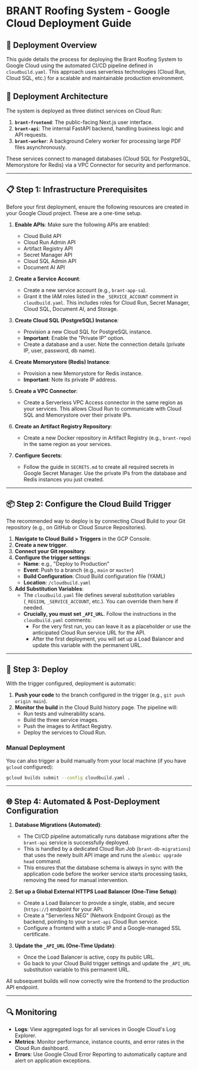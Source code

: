 # BRANT Roofing System - Google Cloud Deployment Guide

## 🚀 Deployment Overview

This guide details the process for deploying the Brant Roofing System to Google Cloud using the automated CI/CD pipeline defined in `cloudbuild.yaml`. This approach uses serverless technologies (Cloud Run, Cloud SQL, etc.) for a scalable and maintainable production environment.

## 🚀 Deployment Architecture

The system is deployed as three distinct services on Cloud Run:

1.  **`brant-frontend`**: The public-facing Next.js user interface.
2.  **`brant-api`**: The internal FastAPI backend, handling business logic and API requests.
3.  **`brant-worker`**: A background Celery worker for processing large PDF files asynchronously.

These services connect to managed databases (Cloud SQL for PostgreSQL, Memorystore for Redis) via a VPC Connector for security and performance.

---

## 📋 Step 1: Infrastructure Prerequisites

Before your first deployment, ensure the following resources are created in your Google Cloud project. These are a one-time setup.

1. **Enable APIs**: Make sure the following APIs are enabled:
    - Cloud Build API
    - Cloud Run Admin API
    - Artifact Registry API
    - Secret Manager API
    - Cloud SQL Admin API
    - Document AI API

2. **Create a Service Account**:
    - Create a new service account (e.g., `brant-app-sa`).
    - Grant it the IAM roles listed in the `_SERVICE_ACCOUNT` comment in `cloudbuild.yaml`. This includes roles for Cloud Run, Secret Manager, Cloud SQL, Document AI, and Storage.

3. **Create Cloud SQL (PostgreSQL) Instance**:
    - Provision a new Cloud SQL for PostgreSQL instance.
    - **Important**: Enable the "Private IP" option.
    - Create a database and a user. Note the connection details (private IP, user, password, db name).

4. **Create Memorystore (Redis) Instance**:
    - Provision a new Memorystore for Redis instance.
    - **Important**: Note its private IP address.

5. **Create a VPC Connector**:
    - Create a Serverless VPC Access connector in the same region as your services. This allows Cloud Run to communicate with Cloud SQL and Memorystore over their private IPs.

6. **Create an Artifact Registry Repository**:
    - Create a new Docker repository in Artifact Registry (e.g., `brant-repo`) in the same region as your services.

7. **Configure Secrets**:
    - Follow the guide in `SECRETS.md` to create all required secrets in Google Secret Manager. Use the private IPs from the database and Redis instances you just created.

---

## 📦 Step 2: Configure the Cloud Build Trigger

The recommended way to deploy is by connecting Cloud Build to your Git repository (e.g., on GitHub or Cloud Source Repositories).

1. **Navigate to Cloud Build > Triggers** in the GCP Console.
2. **Create a new trigger**.
3. **Connect your Git repository**.
4. **Configure the trigger settings**:
    - **Name**: e.g., "Deploy to Production"
    - **Event**: Push to a branch (e.g., `main` or `master`)
    - **Build Configuration**: Cloud Build configuration file (YAML)
    - **Location**: `/cloudbuild.yaml`
5. **Add Substitution Variables**:
    - The `cloudbuild.yaml` file defines several substitution variables (`_REGION`, `_SERVICE_ACCOUNT`, etc.). You can override them here if needed.
    - **Crucially, you must set `_API_URL`**. Follow the instructions in the `cloudbuild.yaml` comments:
        - For the very first run, you can leave it as a placeholder or use the anticipated Cloud Run service URL for the API.
        - After the first deployment, you will set up a Load Balancer and update this variable with the permanent URL.

---

## 🚀 Step 3: Deploy

With the trigger configured, deployment is automatic:

1. **Push your code** to the branch configured in the trigger (e.g., `git push origin main`).
2. **Monitor the build** in the Cloud Build history page. The pipeline will:
    - Run tests and vulnerability scans.
    - Build the three service images.
    - Push the images to Artifact Registry.
    - Deploy the services to Cloud Run.

### Manual Deployment

You can also trigger a build manually from your local machine (if you have `gcloud` configured):

```bash
gcloud builds submit --config cloudbuild.yaml .
```

---

## 🌐 Step 4: Automated & Post-Deployment Configuration

1. **Database Migrations (Automated)**:
    - The CI/CD pipeline automatically runs database migrations after the `brant-api` service is successfully deployed.
    - This is handled by a dedicated Cloud Run Job (`brant-db-migrations`) that uses the newly built API image and runs the `alembic upgrade head` command.
    - This ensures that the database schema is always in sync with the application code before the worker service starts processing tasks, removing the need for manual intervention.

2. **Set up a Global External HTTPS Load Balancer (One-Time Setup)**:
    - Create a Load Balancer to provide a single, stable, and secure (`https://`) endpoint for your API.
    - Create a "Serverless NEG" (Network Endpoint Group) as the backend, pointing to your `brant-api` Cloud Run service.
    - Configure a frontend with a static IP and a Google-managed SSL certificate.

3. **Update the `_API_URL` (One-Time Update)**:
    - Once the Load Balancer is active, copy its public URL.
    - Go back to your Cloud Build trigger settings and update the `_API_URL` substitution variable to this permanent URL.

All subsequent builds will now correctly wire the frontend to the production API endpoint.

---

## 🔍 Monitoring

- **Logs**: View aggregated logs for all services in Google Cloud's Log Explorer.
- **Metrics**: Monitor performance, instance counts, and error rates in the Cloud Run dashboard.
- **Errors**: Use Google Cloud Error Reporting to automatically capture and alert on application exceptions.
